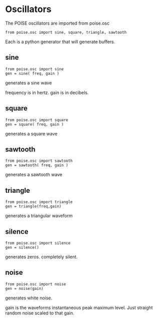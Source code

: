 # Oscillators #

The POISE oscillators are imported from poise.osc

```
from poise.osc import sine, square, triangle, sawtooth
```

Each is a python generator that will generate buffers.

## sine ##

```
from poise.osc import sine
gen = sine( freq, gain )
```

generates a sine wave

frequency is in hertz. gain is in decibels.

## square ##

```
from poise.osc import square
gen = square( freq, gain )
```

generates a square wave

## sawtooth ##

```
from poise.osc import sawtooth
gen = sawtooth( freq, gain )
```

generates a sawtooth wave

## triangle ##

```
from poise.osc import triangle
gen = triangle(freq,gain)
```

generates a triangular waveform

## silence ##

```
from poise.osc import silence
gen = silence()
```

generates zeros. completely silent.

## noise ##

```
from poise.osc import noise
gen = noise(gain)
```

generates white noise.

gain is the waveforms instantaneous peak maximum level. Just straight random noise scaled to that gain.